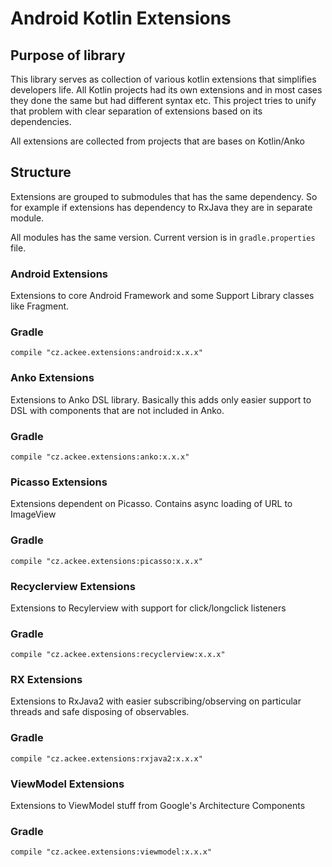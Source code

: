 # Android Kotlin Extensions

## Purpose of library
This library serves as collection of various kotlin extensions that simplifies developers life. All Kotlin projects had its own extensions and in most cases they done the same but had different syntax etc. This project tries to unify that problem with clear separation of extensions based on its dependencies.

All extensions are collected from projects that are bases on Kotlin/Anko

## Structure
Extensions are grouped to submodules that has the same dependency. So for example if extensions has dependency to RxJava they are in separate module.

All modules has the same version. Current version is in `gradle.properties` file.
### Android Extensions
Extensions to core Android Framework and some Support Library classes like Fragment.

### Gradle
```
compile "cz.ackee.extensions:android:x.x.x"
```

### Anko Extensions
Extensions to Anko DSL library. Basically this adds only easier support to DSL with components that are not included in Anko.

### Gradle
```
compile "cz.ackee.extensions:anko:x.x.x"
```

### Picasso Extensions
Extensions dependent on Picasso. Contains async loading of URL to ImageView

### Gradle
```
compile "cz.ackee.extensions:picasso:x.x.x"
```

### Recyclerview Extensions
Extensions to Recylerview with support for click/longclick listeners

### Gradle
```
compile "cz.ackee.extensions:recyclerview:x.x.x"
```

### RX Extensions
Extensions to RxJava2 with easier subscribing/observing on particular threads and safe disposing of observables.

### Gradle
```
compile "cz.ackee.extensions:rxjava2:x.x.x"
```



### ViewModel Extensions
Extensions to ViewModel stuff from Google's Architecture Components 

### Gradle
```
compile "cz.ackee.extensions:viewmodel:x.x.x"
```

